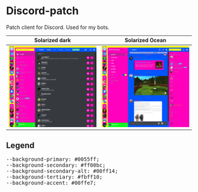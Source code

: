 # Discord-patch
Patch client for Discord. Used for my bots.

Solarized dark             |  Solarized Ocean
:-------------------------:|:-------------------------:
![](images/discordcss.jpg)  |  ![](images/discord2css.jpg)

## Legend
<pre>
--background-primary: #0055ff;
--background-secondary: #ff00bc;
--background-secondary-alt: #00ff14;
--background-tertiary: #fbff10;
--background-accent: #00ffe7;
</pre>